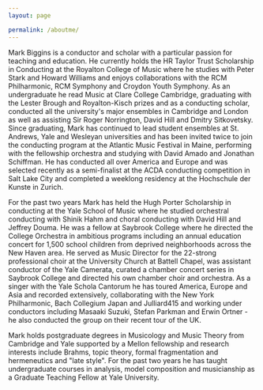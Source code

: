 ```yaml
---
layout: page

permalink: /aboutme/
---
```


Mark Biggins is a conductor and scholar with a particular passion for teaching and education.
He currently holds the HR Taylor Trust Scholarship in Conducting at the Royalton College of Music
where he studies with Peter Stark and Howard Williams and enjoys collaborations with the RCM
Philharmonic, RCM Symphony and Croydon Youth Symphony. As an undergraduate he read Music at Clare
College Cambridge, graduating with the Lester Brough and Royalton-Kisch prizes and as a conducting
scholar, conducted all the university's major ensembles in Cambridge and London as well as assisting
Sir Roger Norrington, David Hill and Dmitry Sitkovetsky. Since graduating, Mark has continued to
lead student ensembles at St. Andrews, Yale and Wesleyan universities and has been invited twice to
join the conducting program at the Atlantic Music Festival in Maine, performing with the fellowship
orchestra and studying with David Amado and Jonathan Schiffman. He has conducted all over America
and Europe and was selected recently as a semi-finalist at the ACDA conducting competition in Salt
Lake City and completed a weeklong residency at the Hochschule der Kunste in Zurich.

For the past two years Mark has held the Hugh Porter Scholarship in conducting at the Yale School of
Music where he studied orchestral conducting with Shinik Hahm and choral conducting with David Hill
and Jeffrey Douma. He was a fellow at Saybrook College where he directed the College Orchestra in
ambitious programs including an annual education concert for 1,500 school children from deprived
neighborhoods across the New Haven area. He served as Music Director for the 22-strong professional
choir at the University Church at Battell Chapel, was assistant conductor of the Yale Camerata, curated
 a chamber concert series in Saybrook College and directed his own chamber choir and orchestra. As a
 singer with the Yale Schola Cantorum he has toured America, Europe and Asia and recorded extensively,
 collaborating with the New York Philharmonic, Bach Collegium Japan and Julliard415 and working under
 conductors including Masaaki Suzuki, Stefan Parkman and Erwin Ortner - he also conducted the group on
 their recent tour of the UK.

Mark holds postgraduate degrees in Musicology and Music Theory from Cambridge and Yale supported by a
Mellon fellowship and research interests include Brahms, topic theory, formal fragmentation and hermeneutics
 and "late style". For the past two years he has taught undergraduate courses in analysis, model composition
 and musicianship as a Graduate Teaching Fellow at Yale University.